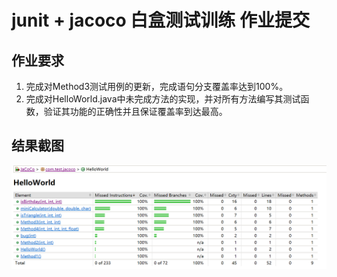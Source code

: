 # junit + jacoco  白盒测试训练 作业提交

## 作业要求

1. 完成对Method3测试用例的更新，完成语句分支覆盖率达到100%。
2. 完成对HelloWorld.java中未完成方法的实现，并对所有方法编写其测试函数，验证其功能的正确性并且保证覆盖率到达最高。


## 结果截图

![image](https://github.com/d289760860/White-Box-Testing/raw/master/IMG/result.PNG)
  
